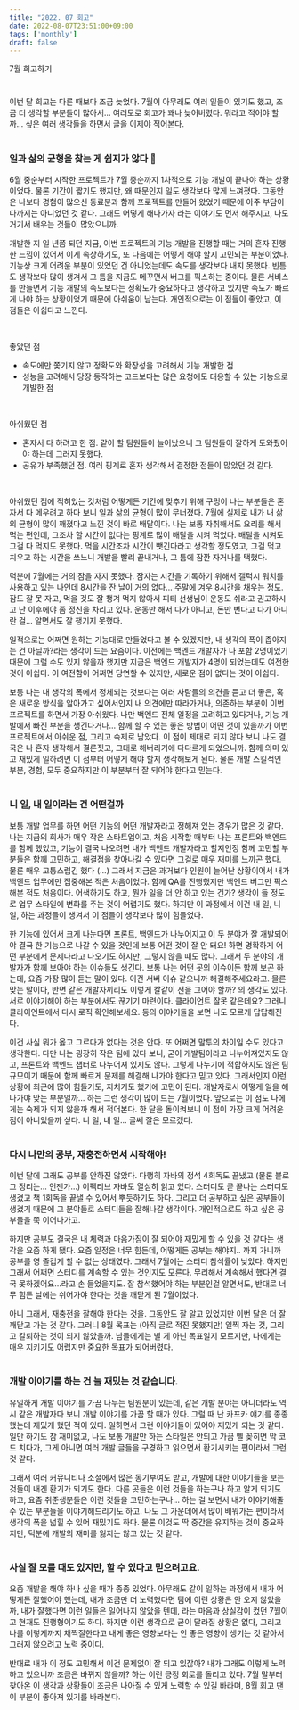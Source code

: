 ```yaml
---
title: "2022. 07 회고"
date: 2022-08-07T23:51:00+09:00
tags: ['monthly']
draft: false
---
```

7월 회고하기
<!--more--> 

#
이번 달 회고는 다른 때보다 조금 늦었다. 
7월이 아무래도 여러 일들이 있기도 했고, 조금 더 생각할 부분들이 많아서... 여러모로 회고가 꽤나 늦어버렸다.
뭐라고 적어야 할까... 싶은 여러 생각들을 하면서 글을 이제야 적어본다.


#
### 일과 삶의 균형을 찾는 게 쉽지가 않다 🥲
6월 중순부터 시작한 프로젝트가 7월 중순까지 1차적으로 기능 개발이 끝나야 하는 상황이었다. 
물론 기간이 짧기도 했지만, 왜 때문인지 일도 생각보다 많게 느껴졌다. 
그동안은 나보다 경험이 많으신 동료분과 함께 프로젝트를 만들어 왔었기 때문에 아주 부담이다까지는 아니었던 것 같다. 
그래도 어떻게 해나가자 라는 이야기도 먼저 해주시고, 나도 거기서 배우는 것들이 많았으니까.

개발한 지 일 년쯤 되던 지금, 이번 프로젝트의 기능 개발을 진행할 때는 거의 혼자 진행한 느낌이 있어서 이게 속상하기도, 또 다음에는 어떻게 해야 할지 고민되는 부분이었다. 
기능상 크게 어려운 부분이 있었던 건 아니었는데도 속도를 생각보다 내지 못했다. 
빈틈도 생각보다 많이 생겨서 그 틈을 지금도 메꾸면서 버그를 픽스하는 중이다. 
물론 서비스를 만들면서 기능 개발의 속도보다는 정확도가 중요하다고 생각하고 있지만 속도가 빠르게 나야 하는 상황이었기 때문에 아쉬움이 남는다. 
개인적으로는 이 점들이 좋았고, 이 점들은 아쉽다고 느낀다.

<br/>

좋았던 점
- 속도에만 쫓기지 않고 정확도와 확장성을 고려해서 기능 개발한 점
- 성능을 고려해서 당장 동작하는 코드보다는 많은 요청에도 대응할 수 있는 기능으로 개발한 점

<br/>

아쉬웠던 점
- 혼자서 다 하려고 한 점. 같이 할 팀원들이 늘어났으니 그 팀원들이 잘하게 도와줬어야 하는데 그러지 못했다.
- 공유가 부족했던 점. 여러 핑계로 혼자 생각해서 결정한 점들이 많았던 것 같다.


<br/>

아쉬웠던 점에 적혀있는 것처럼 어떻게든 기간에 맞추기 위해 구멍이 나는 부분들은 혼자서 다 메우려고 하다 보니 일과 삶의 균형이 많이 무너졌다. 
7월에 실제로 내가 내 삶의 균형이 많이 깨졌다고 느낀 것이 바로 배달이다. 
나는 보통 자취해서도 요리를 해서 먹는 편인데, 그조차 할 시간이 없다는 핑계로 많이 배달을 시켜 먹었다. 
배달을 시켜도 그걸 다 먹지도 못했다. 
먹을 시간조차 시간이 뺏긴다라고 생각할 정도였고, 그걸 먹고 치우고 하는 시간을 쓰느니 개발을 빨리 끝내거나, 그 틈에 잠깐 자거나를 택했다.

덕분에 7월에는 거의 잠을 자지 못했다. 
잠자는 시간을 기록하기 위해서 갤럭시 워치를 사용하고 있는 나인데 8시간을 잔 날이 거의 없다... 
주말에 겨우 8시간을 채우는 정도. 
잠도 잘 못 자고, 먹을 것도 잘 챙겨 먹지 않아서 피티 선생님이 운동도 쉬라고 권고하시고 난 이후에야 좀 정신을 차리고 있다. 
운동만 해서 다가 아니고, 돈만 번다고 다가 아니란 걸... 알면서도 잘 챙기지 못했다.

일적으로는 어쩌면 원하는 기능대로 만들었다고 볼 수 있겠지만, 내 생각의 폭이 좁아지는 건 아닐까?라는 생각이 드는 요즘이다. 
이전에는 백엔드 개발자가 나 포함 2명이었기 때문에 그럴 수도 있지 않을까 했지만 지금은 백엔드 개발자가 4명이 되었는데도 여전한 것이 아쉽다. 
이 여전함이 어쩌면 당연할 수 있지만, 새로운 점이 없다는 것이 아쉽다.

보통 나는 내 생각의 폭에서 정체되는 것보다는 여러 사람들의 의견을 듣고 더 좋은, 혹은 새로운 방식을 알아가고 싶어서인지 내 의견에만 따라가거나, 의존하는 부분이 이번 프로젝트를 하면서 가장 아쉬웠다. 
나만 백엔드 전체 일정을 고려하고 있다거나, 기능 개발에서 빠진 부분을 챙긴다거나... 
함께 할 수 있는 좋은 방법이 어떤 것이 있을까가 이번 프로젝트에서 아쉬운 점, 그리고 숙제로 남았다. 
이 점이 제대로 되지 않다 보니 나도 결국은 나 혼자 생각해서 결론짓고, 그대로 해버리기에 다다르게 되었으니까. 
함께 의미 있고 재밌게 일하려면 이 점부터 어떻게 해야 할지 생각해보게 된다. 
물론 개발 스킬적인 부분, 경험, 모두 중요하지만 이 부분부터 잘 되어야 한다고 믿는다.


#
### 니 일, 내 일이라는 건 어떤걸까

보통 개발 업무를 하면 어떤 기능의 어떤 개발자라고 정해져 있는 경우가 많은 것 같다. 
나는 지금의 회사가 매우 작은 스타트업이고, 처음 시작할 때부터 나는 프론트와 백엔드를 함께 했었고, 기능이 결국 나오려면 내가 백엔드 개발자라고 할지언정 함께 고민할 부분들은 함께 고민하고, 해결점을 찾아나갈 수 있다면 그걸로 매우 재미를 느끼곤 했다. 
물론 매우 고통스럽긴 했다 (...) 
그래서 지금은 과거보다 인원이 늘어난 상황이어서 내가 백엔드 업무에만 집중해본 적은 처음이었다. 
함께 QA를 진행했지만 백엔드 버그만 픽스해본 적도 처음이다. 
어색하기도 하고, 뭔가 일을 더 안 하고 있는 건가? 생각이 들 정도로 업무 스타일에 변화를 주는 것이 어렵기도 했다. 
하지만 이 과정에서 이건 내 일, 니 일, 하는 과정들이 생겨서 이 점들이 생각보다 많이 힘들었다.

한 기능에 있어서 크게 나눈다면 프론트, 백엔드가 나누어지고 이 두 분야가 잘 개발되어야 결국 한 기능으로 나갈 수 있을 것인데 보통 어떤 것이 잘 안 돼요! 하면 명확하게 어떤 부분에서 문제다라고 나오기도 하지만, 그렇지 않을 때도 많다. 
그래서 두 분야의 개발자가 함께 보아야 하는 이슈들도 생긴다. 
보통 나는 어떤 곳의 이슈이든 함께 보곤 하는데, 요즘 가장 많이 듣는 말이 있다. 
이건 서버 이슈 같으니까 해결해주세요라고. 
물론 맞는 말이다, 반면 같은 개발자끼리도 이렇게 칼같이 선을 그어야 할까? 의 생각도 있다. 
서로 이야기해야 하는 부분에서도 끊기기 마련이다. 
클라이언트 잘못 같은데요? 그러니 클라이언트에서 다시 로직 확인해보세요. 등의 이야기들을 보면 나도 모르게 답답해진다.

이건 사실 뭐가 옳고 그르다가 없다는 것은 안다. 또 어쩌면 말투의 차이일 수도 있다고 생각한다. 
다만 나는 굉장히 작은 팀에 있다 보니, 굳이 개발팀이라고 나누어져있지도 않고, 프론트와 백엔드 챕터로 나누어져 있지도 않다. 
그렇게 나누기에 적합하지도 않은 팀 규모이기 때문에 함께 빠르게 문제를 해결해 나가야 한다고 믿고 있다. 
그래서인지 이런 상황에 최근에 많이 힘들기도, 지치기도 했기에 고민이 된다. 
개발자로서 어떻게 일을 해나가야 맞는 부분일까... 하는 그런 생각이 많이 드는 7월이었다. 
앞으로는 이 점도 나에게는 숙제가 되지 않을까 해서 적어본다. 
한 달을 돌이켜보니 이 점이 가장 크게 어려운 점이 아니었을까 싶다. 
니 일, 내 일... 글쎄 잘은 모르겠다.


#
### 다시 나만의 공부, 재충전하면서 시작해야!
이번 달에 그래도 공부를 안하진 않았다. 
다행히 자바의 정석 4회독도 끝냈고 (물론 블로그 정리는... 언젠가...) 
이펙티브 자바도 열심히 읽고 있다. 
스터디도 곧 끝나는 스터디도 생겼고 책 1회독을 끝낼 수 있어서 뿌듯하기도 하다. 
그리고 더 공부하고 싶은 공부들이 생겼기 때문에 그 분야들로 스터디들을 잘해나갈 생각이다. 
개인적으로도 하고 싶은 공부들을 쭉 이어나가고.

하지만 공부도 결국은 내 체력과 마음가짐이 잘 되어야 재밌게 할 수 있을 것 같다는 생각을 요즘 하게 됐다. 
요즘 일정은 너무 힘든데, 어떻게든 공부는 해야지.. 까지 가니까 공부를 영 즐겁게 할 수 없는 상태였다. 
그래서 7월에는 스터디 참석률이 낮았다. 
하지만 그래서 어쩌면 스터디를 계속할 수 있는 것인지도 모른다. 
무리해서 계속해서 했다면 결국 못하겠어요...라고 손 들었을지도.
잘 참석했어야 하는 부분인걸 알면서도, 반대로 너무 힘든 날에는 쉬어가야 한다는 것을 깨닫게 된 7월이었다.

아니 그래서, 재충전을 잘해야 한다는 것을. 
그동안도 잘 알고 있었지만 이번 달은 더 잘 깨닫고 가는 것 같다. 
그러니 8월 목표는 (아직 글로 적진 못했지만) 일찍 자는 것, 그리고 칼퇴하는 것이 되지 않았을까. 
남들에게는 별 게 아닌 목표일지 모르지만, 나에게는 매우 지키기도 어렵지만 중요한 목표가 되어버렸다.


#
### 개발 이야기를 하는 건 늘 재밌는 것 같습니다.
유일하게 개발 이야기를 가끔 나누는 팀원분이 있는데, 같은 개발 분야는 아니더라도 역시 같은 개발자다 보니 개발 이야기를 가끔 할 때가 있다. 
그럴 때 난 카프카 얘기를 종종 했는데 재밌게 했던 적이 있다. 
일하면서 그런 이야기들이 있어야 재밌게 되는 것 같다. 
일만 하기도 참 재미없고, 나도 보통 개발만 하는 스타일은 안되고 가끔 삘 꽂히면 막 코드 치다가, 그게 아니면 여러 개발 글들을 구경하고 읽으면서 환기시키는 편이라서 그런 것 같다.

그래서 여러 커뮤니티나 소셜에서 많은 동기부여도 받고, 개발에 대한 이야기들을 보는 것들이 내겐 환기가 되기도 한다. 
다른 곳들은 이런 것들을 하는구나 하고 알게 되기도 하고, 요즘 취준생분들은 이런 것들을 고민하는구나... 하는 걸 보면서 내가 이야기해줄 수 있는 부분들을 이야기해드리기도 하고. 
나도 그 가운데에서 많이 배워가는 편이라서 생각의 폭을 넓힐 수 있어 재밌기도 하다. 
물론 이것도 딱 중간을 유지하는 것이 중요하지만, 덕분에 개발의 재미를 잃지는 않고 있는 것 같다.


#
### 사실 잘 모를 때도 있지만, 할 수 있다고 믿으려고요.
요즘 개발을 해야 하나 싶을 때가 종종 있었다. 
아무래도 같이 일하는 과정에서 내가 어떻게든 잘했어야 했는데, 내가 조금만 더 노력했다면 팀에 이런 상황은 안 오지 않았을까, 내가 잘했다면 이런 일들은 일어나지 않았을 텐데, 라는 마음과 상실감이 컸던 7월이고 현재도 진행형이기도 하다. 
하지만 이런 생각으로 굳이 달라질 상황은 없다, 그리고 나를 이렇게까지 채찍질한다고 내게 좋은 영향보다는 안 좋은 영향이 생기는 것 같아서 그러지 않으려고 노력 중이다.

반대로 내가 이 정도 고민해서 이건 문제없이 잘 되고 있잖아? 내가 그래도 이렇게 노력하고 있으니까 조금은 바뀌지 않을까? 하는 이런 긍정 회로를 돌리고 있다. 
7월 말부터 찾아온 이 생각과 상황들이 조금은 나아질 수 있게 노력할 수 있길 바라며, 8월 회고 땐 이 부분이 좋아져 있기를 바라본다.